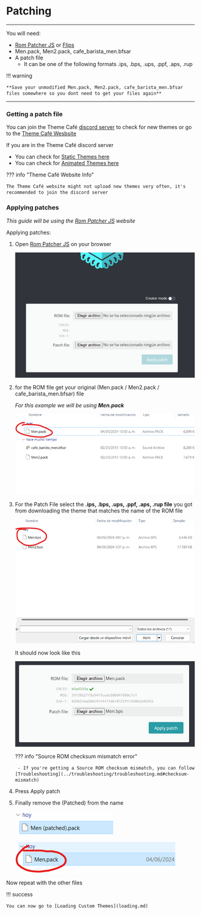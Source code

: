# Patching

--------------

You will need:

- [Rom Patcher JS](https://www.marcrobledo.com/RomPatcher.js/) or [Flips](https://github.com/Alcaro/Flips)
- Men.pack, Men2.pack, cafe_barista_men.bfsar
- A patch file
    - It can be one of the following formats .ips, .bps, .ups, .ppf, .aps, .rup

!!! warning

    **Save your unmodified Men.pack, Men2.pack, cafe_barista_men.bfsar files somewhere so you dont need to get your files again**

--------------

### Getting a patch file

You can join the Theme Café [discord server](https://discord.com/invite/2DNvH9db2A) to check for new themes or go to the [Theme Café Wesbsite](https://perrohuevo.wixsite.com/theme-cafe)

If you are in the Theme Café discord server

- You can check for [Static Themes here](https://discord.com/channels/1195784055296381020/1226501319976816671)
- You can check for [Animated Themes here](https://discord.com/channels/1195784055296381020/1233945865312538684)

??? info "Theme Café Website Info"

    The Theme Café website might not upload new themes very often, it's recommended to join the discord server

### Applying patches

*This guide will be using the [Rom Patcher JS](https://www.marcrobledo.com/RomPatcher.js/) website*

Applying patches:

1. Open [Rom Patcher JS](https://www.marcrobledo.com/RomPatcher.js/) on your browser

    ![Image title](install2imgs/p1.png)

2. for the ROM file get your original (Men.pack / Men2.pack / cafe_barista_men.bfsar) file

    *For this example we will be using **Men.pack***

    ![Image title](install2imgs/p2.png)

3. For the Patch File select the **.ips, .bps, .ups, .ppf, .aps, .rup file** you got from downloading the theme that matches the name of the ROM file

    ![Image title](install2imgs/p3.png)

    It should now look like this

    ![Image title](install2imgs/p4.png)

    ??? info "Source ROM checksum mismatch error"
    
        - If you're getting a Source ROM checksum mismatch, you can follow [Troubleshooting](../troubleshooting/troubleshooting.md#checksum-mismatch)

4. Press Apply patch

5. Finally remove the (Patched) from the name

    ![Image title](install2imgs/p5.png)

    ![Image title](install2imgs/p6.png)

Now repeat with the other files


!!! success

    You can now go to [Loading Custom Themes](loading.md)